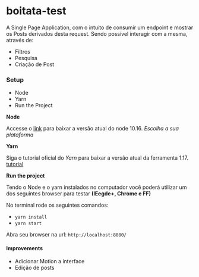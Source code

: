 # boitata-test

A Single Page Application, com o intuito de consumir um endpoint e mostrar os Posts derivados desta request. Sendo possível interagir com a mesma, através de:
- Filtros
- Pesquisa
- Criação de Post

### Setup

- Node
- Yarn
- Run the Project

**Node**

Accesse o [link](https://nodejs.org/en/download/) para baixar a versão atual do node 10.16.
_Escolha a sua plataforma_

**Yarn**

Siga o tutorial oficial do _Yarn_ para baixar a versão atual da ferramenta 1.17.
[tutorial](https://yarnpkg.com/lang/en/docs/install/#debian-stable)

**Run the project**

Tendo o Node e o yarn instalados no computador você poderá utilizar um dos seguintes browser para testar **(IEegde+, Chrome e FF)**

No terminal rode os seguintes comandos:

- `yarn install`
- `yarn start`

Abra seu browser na url: `http://localhost:8080/`

#### Improvements

- Adicionar Motion a interface
- Edição de posts
